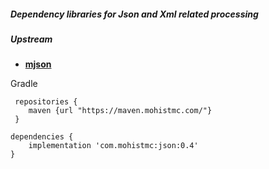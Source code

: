 ##### Dependency libraries for Json and Xml related processing

##### Upstream

* [**mjson**](https://github.com/bolerio/mjson)  

Gradle
```
 repositories {
    maven {url "https://maven.mohistmc.com/"}
 }

dependencies {
    implementation 'com.mohistmc:json:0.4'
}
```  

